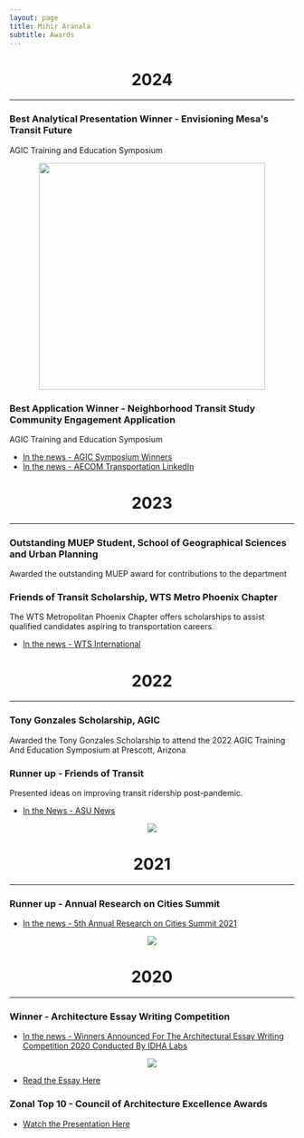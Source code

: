 ```yaml
---
layout: page
title: Mihir Aranala
subtitle: Awards
---
```



<center><h1>2024 </h1> </center>

---

### Best Analytical Presentation Winner - Envisioning Mesa's Transit Future
AGIC Training and Education Symposium
<center>
<img src="https://github.com/infinymihir/website/blob/master/assets/img/IMG_7546.JPG?raw=true" width="400"></center>

### Best Application Winner - Neighborhood Transit Study Community Engagement Application
AGIC Training and Education Symposium

- [In the news - AGIC Symposium Winners ](https://sites.google.com/azdot.gov/agicsymposiumawardwinners/2024-award-winners?authuser=0) 
- [In the news - AECOM Transportation LinkedIn](https://www.linkedin.com/posts/aecomtransportation_agic2024-gis-transitplanning-activity-7244353408718004225-bbqT?utm_source=share&utm_medium=member_desktop&rcm=ACoAAAu2aCkBtWFxNMT7p1icjotTktyKsK1-bbI)


<center><h1>2023 </h1> </center>

---

### Outstanding MUEP Student, School of Geographical Sciences and Urban Planning
Awarded the outstanding MUEP award for contributions to the department

### Friends of Transit Scholarship, WTS Metro Phoenix Chapter
The WTS Metropolitan Phoenix Chapter offers scholarships to assist qualified candidates aspiring to transportation careers.



- [In the news - WTS International](https://www.wtsinternational.org/chapters/metro-phoenix/scholarships/2023-scholarship-recipients)

<center><h1>2022 </h1> </center>

---

### Tony Gonzales Scholarship, AGIC
Awarded the Tony Gonzales Scholarship to attend the 2022 AGIC Training And Education Symposium at Prescott, Arizona 


### Runner up - Friends of Transit
Presented ideas on improving transit ridership post-pandemic. 

- [In the News - ASU News](https://news.asu.edu/sites/default/files/styles/block_image_16_9_lge/public/0t8a6505_2mp.jpg?itok=ilsA_vVY)

<center><img src="https://news.asu.edu/sites/default/files/styles/block_image_16_9_lge/public/0t8a6505_2mp.jpg?itok=ilsA_vVY" ></center>


<center><h1>2021 </h1> </center>

---

### Runner up - Annual Research on Cities Summit
- [In the news - 5th Annual Research on Cities Summit 2021](https://shs.xim.edu.in/wp-content/uploads/2021/02/ARCS-5.0-Report.pdf)

<center>
<img src="https://github.com/infinymihir/website/blob/master/assets/img/mihir-arcs.png?raw=true"></center>

<center><h1>2020 </h1> </center>

---

### Winner - Architecture Essay Writing Competition

- [In the news - Winners Announced For The Architectural Essay Writing Competition 2020 Conducted By IDHA Labs](https://thearchitectsdiary.com/winners-announced-for-the-architectural-essay-writing-competition-2020-conducted-by-idha-labs/)

<center><img src="https://thearchitectsdiary.com/wp-content/uploads/2020/12/Screenshot-2020-12-18-at-12.17.32-PM-1024x735.png" ></center>

- [Read the Essay Here](https://linktoessay)



### Zonal Top 10 - Council of Architecture Excellence Awards

- [Watch the Presentation Here](2024-08-23-COA-excellence-awards) 
